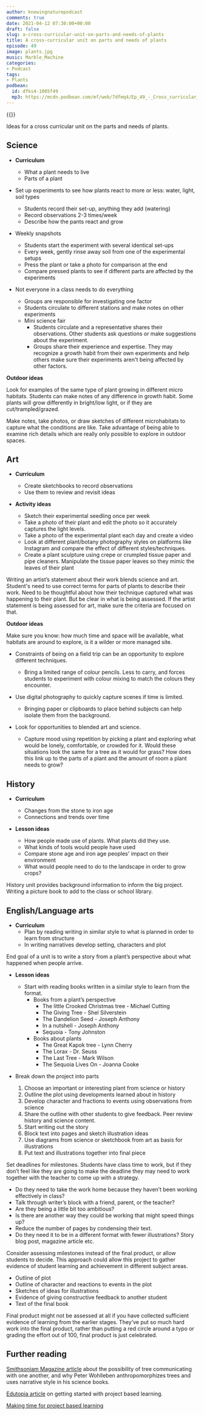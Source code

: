 ```yaml
---
author: knowingnaturepodcast
comments: true
date: 2021-04-12 07:30:00+00:00
draft: false
slug: a-cross-curricular-unit-on-parts-and-needs-of-plants
title: A cross-curricular unit on parts and needs of plants
episode: 49
image: plants.jpg
music: Marble_Machine
categories:
- Podcast
tags:
- Plants
podbean:
  id: dfks4-1005f49
  mp3: https://mcdn.podbean.com/mf/web/7dfmq4/Ep_49_-_Cross_curricular_plant_project81txb.mp3
---
```


{{<podcast-player>}}

Ideas for a cross curricular unit on the parts and needs of plants.

## Science

  * **Curriculum**
    * What a plant needs to live
    * Parts of a plant

  * Set up experiments to see how plants react to more or less: water, light, soil types
    * Students record their set-up, anything they add (watering)
    * Record observations 2-3 times/week
    * Describe how the pants react and grow

  * Weekly snapshots
    * Students start the experiment with several identical set-ups
    * Every week, gently rinse away soil from one of the experimental setups
    * Press the plant or take a photo for comparison at the end
    * Compare pressed plants to see if different parts are affected by the experiments

  * Not everyone in a class needs to do everything
    * Groups are responsible for investigating one factor
    * Students circulate to different stations and make notes on other experiments
    * Mini science fair 
      * Students circulate and a representative shares their observations. Other students ask questions or make suggestions about the experiment.
      * Groups share their experience and expertise. They may recognize a growth habit from their own experiments and help others make sure their experiments aren't being affected by other factors.

**Outdoor ideas**

Look for examples of the same type of plant growing in different micro
habitats. Students can make notes of any difference in growth habit. Some
plants will grow differently in bright/low light, or if they are
cut/trampled/grazed.

Make notes, take photos, or draw sketches of different microhabitats to
capture what the conditions are like. Take advantage of being able to examine
rich details which are really only possible to explore in outdoor spaces.

## Art

  * **Curriculum**
    * Create sketchbooks to record observations
    * Use them to review and revisit ideas

  * **Activity ideas**
    * Sketch their experimental seedling once per week
    * Take a photo of their plant and edit the photo so it accurately captures the light levels.
    * Take a photo of the experimental plant each day and create a video
    * Look at different plant/botany photography styles on platforms like Instagram and compare the effect of different styles/techniques.
    * Create a plant sculpture using crepe or crumpled tissue paper and pipe cleaners. Manipulate the tissue paper leaves so they mimic the leaves of their plant

Writing an artist’s statement about their work blends science and art.
Student's need to use correct terms for parts of plants to describe their
work. Need to be thoughtful about how their technique captured what was
happening to their plant. But be clear in what is being assessed. If the
artist statement is being assessed for art, make sure the criteria are focused
on that.

**Outdoor ideas**

Make sure you know: how much time and space will be available, what habitats
are around to explore, is it a wilder or more managed site.

  * Constraints of being on a field trip can be an opportunity to explore different techniques. 
    * Bring a limited range of colour pencils. Less to carry, and forces students to experiment with colour mixing to match the colours they encounter.

  * Use digital photography to quickly capture scenes if time is limited. 
    * Bringing paper or clipboards to place behind subjects can help isolate them from the background.

  * Look for opportunities to blended art and science. 
    * Capture mood using repetition by picking a plant and exploring what would be lonely, comfortable, or crowded for it. Would these situations look the same for a tree as it would for grass? How does this link up to the parts of a plant and the amount of room a plant needs to grow?

## History

  * **Curriculum**
    * Changes from the stone to iron age
    * Connections and trends over time

  * **Lesson ideas**
    * How people made use of plants. What plants did they use. 
    * What kinds of tools would people have used
    * Compare stone age and iron age peoples' impact on their environment
    * What would people need to do to the landscape in order to grow crops? 

History unit provides background information to inform the big project.
Writing a picture book to add to the class or school library.

## English/Language arts

  * **Curriculum**
    * Plan by reading writing in similar style to what is planned in order to learn from structure
    * In writing narratives develop setting, characters and plot

End goal of a unit is to write a story from a plant’s perspective about what
happened when people arrive.

  * **Lesson ideas**
    * Start with reading books written in a similar style to learn from the format.
      * Books from a plant’s perspective
        * The little Crooked Christmas tree - Michael Cutting
        * The Giving Tree - Shel Silverstein 
        * The Dandelion Seed - Joseph Anthony 
        * In a nutshell - Joseph Anthony
        * Sequoia - Tony Johnston
      * Books about plants
        * The Great Kapok tree - Lynn Cherry
        * The Lorax - Dr. Seuss
        * The Last Tree - Mark Wilson
        * The Sequoia Lives On - Joanna Cooke

  * Break down the project into parts
    1. Choose an important or interesting plant from science or history
    2. Outline the plot using developments learned about in history
    3. Develop character and fractions to events using observations from science
    4. Share the outline with other students to give feedback. Peer review history and science content.
    5. Start writing out the story
    6. Block text into pages and sketch illustration ideas
    7. Use diagrams from science or sketchbook from art as basis for illustrations
    8. Put text and illustrations together into final piece

Set deadlines for milestones. Students have class time to work, but if they
don’t feel like they are going to make the deadline they may need to work
together with the teacher to come up with a strategy.

  * Do they need to take the work home because they haven’t been working effectively in class? 
  * Talk through writer’s block with a friend, parent, or the teacher? 
  * Are they being a little bit too ambitious? 
  * Is there are another way they could be working that might speed things up? 
  * Reduce the number of pages by condensing their text. 
  * Do they need it to be in a different format with fewer illustrations? Story blog post, magazine article etc. 

Consider assessing milestones instead of the final product, or allow students
to decide. This approach could allow this project to gather evidence of
student learning and achievement in different subject areas.

  * Outline of plot
  * Outline of character and reactions to events in the plot
  * Sketches of ideas for illustrations
  * Evidence of giving constructive feedback to another student
  * Text of the final book

Final product might not be assessed at all if you have collected sufficient
evidence of learning from the earlier stages. They’ve put so much hard work
into the final product, rather than putting a red circle around a typo or
grading the effort out of 100, final product is just celebrated.

## Further reading

[Smithsoniam Magazine article](https://www.smithsonianmag.com/science-nature/the-whispering-trees-180968084/) about the possibility of tree communicating with one another, and why Peter Wohlleben anthropomorphizes trees and uses narrative style in his science books.

[Edutopia article](https://www.edutopia.org/blog/project-based-learning-getting-started-basics-andrew-miller) on getting started with project based learning.

[Making time for project based learning](https://spencerauthor.com/pbl-time/)

